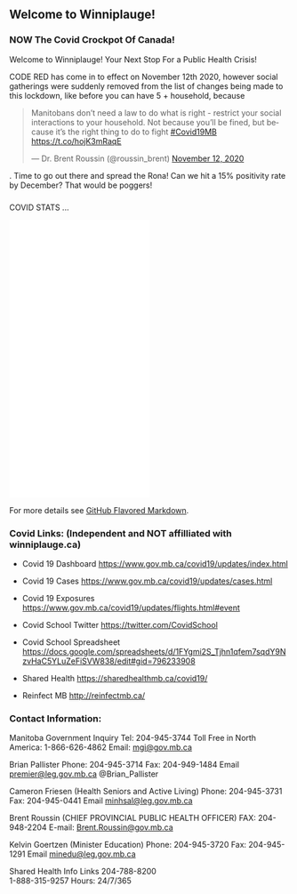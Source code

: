 ## Welcome to Winniplauge!
### NOW The Covid Crockpot Of Canada!

Welcome to Winniplauge! Your Next Stop For a Public Health Crisis!

CODE RED has come in to effect on November 12th 2020, however social gatherings were suddenly removed from the list of changes being made to this lockdown, like before you can have 5 + household, because <blockquote class="twitter-tweet"><p lang="en" dir="ltr">Manitobans don’t need a law to do what is right - restrict your social interactions to your household. Not because you’ll be fined, but because it’s the right thing to do to fight <a href="https://twitter.com/hashtag/Covid19MB?src=hash&amp;ref_src=twsrc%5Etfw">#Covid19MB</a> <a href="https://t.co/hojK3mRaqE">https://t.co/hojK3mRaqE</a></p>&mdash; Dr. Brent Roussin (@roussin_brent) <a href="https://twitter.com/roussin_brent/status/1326728044954972161?ref_src=twsrc%5Etfw">November 12, 2020</a></blockquote> <script async src="https://platform.twitter.com/widgets.js" charset="utf-8"></script>. Time to go out there and spread the Rona! Can we hit a 15% positivity rate by December? That would be poggers!

### 

COVID STATS ...


<iframe class="full" frameborder="0" marginheight="0" marginwidth="0" scrolling="yes" height="500" width="50%" src="//www.arcgis.com/apps/opsdashboard/index.html#/6a54fdb3ca714c9880c53401425a0448"></iframe>


For more details see [GitHub Flavored Markdown](https://guides.github.com/features/mastering-markdown/).

### Covid Links: (Independent and NOT affilliated with winniplauge.ca)
- Covid 19 Dashboard https://www.gov.mb.ca/covid19/updates/index.html

- Covid 19 Cases https://www.gov.mb.ca/covid19/updates/cases.html
- Covid 19 Exposures https://www.gov.mb.ca/covid19/updates/flights.html#event
- Covid School Twitter https://twitter.com/CovidSchool
- Covid School Spreadsheet https://docs.google.com/spreadsheets/d/1FYgmi2S_Tjhn1qfem7sqdY9NzvHaC5YLuZeFiSVW838/edit#gid=796233908
- Shared Health https://sharedhealthmb.ca/covid19/
- Reinfect MB http://reinfectmb.ca/


### Contact Information:

Manitoba Government Inquiry
Tel: 204-945-3744
Toll Free in North America: 1-866-626-4862
Email: mgi@gov.mb.ca

Brian Pallister
Phone: 204-945-3714
Fax: 204-949-1484
Email premier@leg.gov.mb.ca
@Brian_Pallister

Cameron Friesen (Health Seniors and Active Living)
Phone: 204-945-3731
Fax: 204-945-0441
Email minhsal@leg.gov.mb.ca

Brent Roussin (CHIEF PROVINCIAL PUBLIC HEALTH OFFICER)
FAX: 204-948-2204
E-mail: Brent.Roussin@gov.mb.ca

Kelvin Goertzen (Minister Education)
Phone: 204-945-3720
Fax: 204-945-1291
Email minedu@leg.gov.mb.ca


Shared Health Info Links
 204-788-8200  
 1-888-315-9257 
 Hours: 24/7/365

